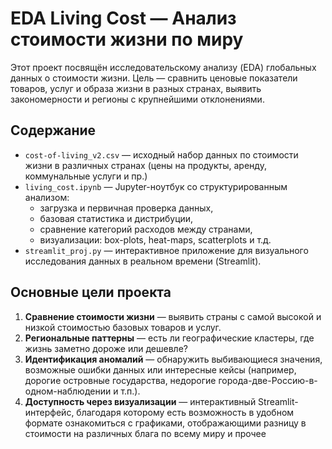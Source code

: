 # EDA Living Cost — Анализ стоимости жизни по миру

Этот проект посвящён исследовательскому анализу (EDA) глобальных данных о стоимости жизни. Цель — сравнить ценовые показатели товаров, услуг и образа жизни в разных странах, выявить закономерности и регионы с крупнейшими отклонениями.

##  Содержание

- `cost-of-living_v2.csv` — исходный набор данных по стоимости жизни в различных странах (цены на продукты, аренду, коммунальные услуги и пр.)
- `living_cost.ipynb` — Jupyter-ноутбук со структурированным анализом:
  - загрузка и первичная проверка данных,
  - базовая статистика и дистрибуции,
  - сравнение категорий расходов между странами,
  - визуализации: box-plots, heat-maps, scatterplots и т.д.
- `streamlit_proj.py` — интерактивное приложение для визуального исследования данных в реальном времени (Streamlit).

##  Основные цели проекта

1. **Сравнение стоимости жизни** — выявить страны с самой высокой и низкой стоимостью базовых товаров и услуг.
2. **Региональные паттерны** — есть ли географические кластеры, где жизнь заметно дороже или дешевле?
3. **Идентификация аномалий** — обнаружить выбивающиеся значения, возможные ошибки данных или интересные кейсы (например, дорогие островные государства, недорогие города-две-Россию-в-одном-наблюдении и т.п.).
4. **Доступность через визуализации** — интерактивный Streamlit-интерфейс, благодаря которому есть возможность в удобном формате ознакомиться с графиками, отображающими разницу в стоимости на различных блага по всему миру и прочее
